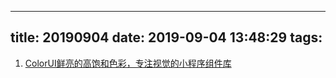 <!--
 * @Description: In User Settings Edit
 * @Author: your name
 * @Date: 2019-09-04 13:48:29
 * @LastEditTime: 2019-09-04 13:48:29
 * @LastEditors: your name
 -->
---
title: 20190904
date: 2019-09-04 13:48:29
tags:
---

1. [ColorUI鲜亮的高饱和色彩，专注视觉的小程序组件库](https://github.com/weilanwl/ColorUI)